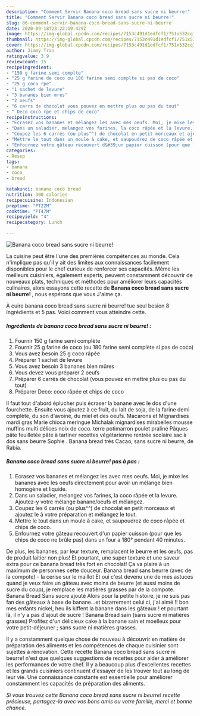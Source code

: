```yaml
---
description: "Comment Servir Banana coco bread sans sucre ni beurre!"
title: "Comment Servir Banana coco bread sans sucre ni beurre!"
slug: 86-comment-servir-banana-coco-bread-sans-sucre-ni-beurre
date: 2020-09-18T23:22:19.429Z
image: https://img-global.cpcdn.com/recipes/7153c491d1edfcf1/751x532cq70/banana-coco-bread-sans-sucre-ni-beurre-photo-principale-de-la-recette.jpg
thumbnail: https://img-global.cpcdn.com/recipes/7153c491d1edfcf1/751x532cq70/banana-coco-bread-sans-sucre-ni-beurre-photo-principale-de-la-recette.jpg
cover: https://img-global.cpcdn.com/recipes/7153c491d1edfcf1/751x532cq70/banana-coco-bread-sans-sucre-ni-beurre-photo-principale-de-la-recette.jpg
author: Jimmy Tran
ratingvalue: 3.9
reviewcount: 15
recipeingredient:
- "150 g farine semi complte"
- "25 g farine de coco ou 180 farine semi complte si pas de coco"
- "25 g coco rpe"
- "1 sachet de levure"
- "3 bananes bien mres"
- "2 oeufs"
- "6 carrs de chocolat vous pouvez en mettre plus ou pas du tout"
- " Deco coco rpe et chips de coco"
recipeinstructions:
- "Ecrasez vos bananes et mélangez les avec mes oeufs. Moi, je mixe les bananes avec les oeufs directement pour avoir un mélange bien homogène et liquide."
- "Dans un saladier, melangez vos farines, la coco râpée et la levure. Ajoutez-y votre mélange banane/oeufs et mélangez."
- "Coupez les 6 carrés (ou plus^^) de chocolat en petit morceaux et ajoutez le à votre préparation et mélangez le tout."
- "Mettre le tout dans un moule à cake, et saupoudrez de coco râpée et chips de coco."
- "Enfournez votre gâteau recouvert d&#39;un papier cuisson (pour que les chips de coco ne brûle pas) dans un four a 180° pendant 40 minutes."
categories:
- Resep
tags:
- banana
- coco
- bread

katakunci: banana coco bread 
nutrition: 300 calories
recipecuisine: Indonesian
preptime: "PT22M"
cooktime: "PT47M"
recipeyield: "4"
recipecategory: Lunch

---
```



![Banana coco bread sans sucre ni beurre!](https://img-global.cpcdn.com/recipes/7153c491d1edfcf1/751x532cq70/banana-coco-bread-sans-sucre-ni-beurre-photo-principale-de-la-recette.jpg)

La cuisine peut être l'une des premières compétences au monde. Cela n'implique pas qu'il y ait des limites aux connaissances facilement disponibles pour le chef curieux de renforcer ses capacités. Même les meilleurs cuisiniers, également experts, peuvent constamment découvrir de nouveaux plats, techniques et méthodes pour améliorer leurs capacités culinaires, alors essayons cette recette de <strong> Banana coco bread sans sucre ni beurre! </strong>, nous espérons que vous J'aime ça.

<!--inarticleads1-->

À cuire banana coco bread sans sucre ni beurre! tue seul besion 8 Ingrédients et 5 pas. Voici comment vous atteindre cette.

##### Ingrédients de banana coco bread sans sucre ni beurre! :

1. Fournir 150 g farine semi complète
1. Fournir 25 g farine de coco (ou 180 farine semi complète si pas de coco)
1. Vous avez besoin 25 g coco râpée
1. Préparer 1 sachet de levure
1. Vous avez besoin 3 bananes bien mûres
1. Vous devez vous préparer 2 oeufs
1. Préparer 6 carrés de chocolat (vous pouvez en mettre plus ou pas du tout)
1. Préparer  Deco: coco râpée et chips de coco


Il faut tout d&#39;abord éplucher puis écraser la banane avec le dos d&#39;une fourchette. Ensuite vous ajoutez à ce fruit, du lait de soja, de la farine demi complète, du son d&#39;avoine, du miel et des oeufs. Macarons et Mignardises mardi gras Marie chioca meringue Michalak mignardises mirabelles mousse muffins multi délices noix de coco. terre potimarron poulet praliné Pâques pâte feuilletée pâte à tartiner recettes végétarienne rentrée scolaire sac à dos sans beurre Sophie . Banana bread très Cacao, sans sucre ni beurre, de Rabia. 

<!--inarticleads2-->

##### Banana coco bread sans sucre ni beurre! pas à pas :

1. Ecrasez vos bananes et mélangez les avec mes oeufs. Moi, je mixe les bananes avec les oeufs directement pour avoir un mélange bien homogène et liquide.
1. Dans un saladier, melangez vos farines, la coco râpée et la levure. Ajoutez-y votre mélange banane/oeufs et mélangez.
1. Coupez les 6 carrés (ou plus^^) de chocolat en petit morceaux et ajoutez le à votre préparation et mélangez le tout.
1. Mettre le tout dans un moule à cake, et saupoudrez de coco râpée et chips de coco.
1. Enfournez votre gâteau recouvert d&#39;un papier cuisson (pour que les chips de coco ne brûle pas) dans un four a 180° pendant 40 minutes.


De plus, les bananes, par leur texture, remplacent le beurre et les œufs, pas de produit laitier non plus! Et pourtant, une super texture et une saveur extra pour ce banana bread très fort en chocolat! Ça va plaire à un maximum de personnes cette douceur. Banana bread sans beurre (avec de la compote) - la cerise sur le maillot Et oui c&#39;est devenu une de mes astuces quand je veux faire un gâteau avec moins de beurre (et aussi moins de sucre du coup), je remplace les matières grasses par de la compote. Banana Bread Sans sucre ajouté Alors pour la petite histoire, je ne suis pas fan des gâteaux à base de banane…et bizarrement celui ci, j&#39;ai aimé !! bon mes enfants nickel, heu ils kiffent la banane dans les gâteaux ! et pourtant là, il n&#39;y a pas d&#39;ajout de sucre ! Banana Bread sain (sans sucre ni matières grasses) Profitez d&#39;un délicieux cake à la banane sain et moelleux pour votre petit-déjeuner ; sans sucre ni matières grasses. 

<!--inarticleads1-->

<p>
Il y a constamment quelque chose de nouveau à découvrir en matière de préparation des aliments et les compétences de chaque cuisinier sont sujettes à rénovation. Cette recette Banana coco bread sans sucre ni beurre! n'est que quelques suggestions de recettes pour aider à améliorer les performances de votre chef. Il y a beaucoup plus d'excellentes recettes et les grands cuisiniers continuent d'essayer de les trouver tout au long de leur vie. Une connaissance constante est essentielle pour améliorer constamment les capacités de préparation des aliments.
</p>

<p>
<i>Si vous trouvez cette Banana coco bread sans sucre ni beurre! recette précieuse, partagez-la avec vos bons amis ou votre famille, merci et bonne chance.</i>
</p>
